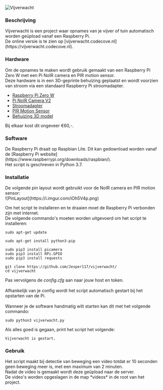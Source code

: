 ![Vijverwacht](https://i.imgur.com/3jeYOyw.png)

<h3>Beschrijving</h3>
Vijverwacht is een project waar opnames van je vijver of tuin automatisch worden geüpload vanaf een Raspberry Pi. <br>
De online versie is te zien op [vijverwacht.codecove.nl](https://vijverwacht.codecove.nl).

<h3>Hardware</h3>
Om de opnames te maken wordt gebruik gemaakt van een Raspberry Pi Zero W met een Pi NoIR camera en PIR motion sensor. <br>
Deze hardware is in een 3D-geprinte behuizing geplaatst en wordt voorzien van stroom via een standaard Raspberry Pi stroomadapter. <br>


- [Raspberry Pi Zero W](https://www.raspberrypi.org/products/raspberry-pi-zero-w/)
- [Pi NoIR Camera V2](https://www.raspberrypi.org/products/pi-noir-camera-v2/)
- [Stroomadapter](https://www.raspberrypi.org/products/raspberry-pi-universal-power-supply/)
- [PIR Motion Sensor](https://www.adafruit.com/product/189)
- [Behuizing 3D model](https://google.com)

Bij elkaar kost dit ongeveer €60,-. <br>

<h3>Software</h3>
De Raspberry Pi draait op Raspbian Lite. Dit kan gedownload worden vanaf de [Raspberry Pi website](https://www.raspberrypi.org/downloads/raspbian/). <br>
Het script is geschreven in Python 3.7. <br>

<h3>Installatie</h3>
De volgende pin layout wordt gebruikt voor de NoIR camera en PIR motion sensor: <br>
![PinLayout](https://i.imgur.com/iOh5V4p.png)


Om het script te installeren en te draaien moet de Raspberry Pi verbonden zijn met internet. <br>
De volgende commando's moeten worden uitgevoerd om het script te installeren:

```
sudo apt-get update
```
```
sudo apt-get install python3-pip
```
```
sudo pip3 install picamera
sudo pip3 install RPi.GPIO
sudo pip3 install requests
```

```
git clone https://github.com/Jesper117/vijverwacht/
cd vijverwacht
```

Pas vervolgens de *config.cfg* aan naar jouw host en token. <br> <br>
Afhankelijk van je config wordt het script automatisch gestart bij het opstarten van de Pi. <br> <br>
Wanneer je de software handmatig wilt starten kan dit met het volgende commando:

```
sudo python3 vijverwacht.py
```
Als alles goed is gegaan, print het script het volgende:

```
Vijverwacht is gestart.
```

<h3>Gebruik</h3>
Het script maakt bij detectie van beweging een video totdat er 10 seconden geen beweging meer is, met een maximum van 2 minuten. <br>
Nadat de video is gemaakt wordt deze geüpload naar de server. <br>
De video's worden opgeslagen in de map *videos* in de root van het project. <br>
